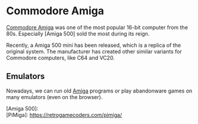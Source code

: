 Commodore Amiga
===============

[Commodore Amiga][Amiga] was one of the most popular 16-bit computer from the 80s.
Especially [Amiga 500] sold the most during its reign.

Recently, a Amiga 500 mini has been released, which is a replica of the original
system.  The manufacturer has created other similar variants for Commodore
computers, like C64 and VC20.


Emulators
---------

Nowadays, we can run old [Amiga] programs or play abandonware games on many
emulators (even on the browser).



[Amiga]:	https://en.wikipedia.org/wiki/Amiga
[Amiga 500]:	
[PiMiga]:	https://retrogamecoders.com/pimiga/
